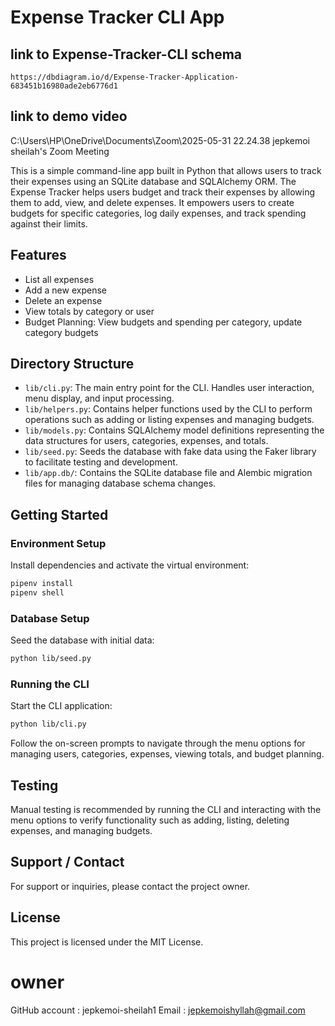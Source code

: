 # Expense Tracker CLI App

## link to Expense-Tracker-CLI schema 
```
https://dbdiagram.io/d/Expense-Tracker-Application-683451b16980ade2eb6776d1

```
## link to demo video 

C:\Users\HP\OneDrive\Documents\Zoom\2025-05-31 22.24.38 jepkemoi sheilah's Zoom Meeting


This is a simple command-line app built in Python that allows users to track their expenses using an SQLite database and SQLAlchemy ORM. The Expense Tracker helps users budget and track their expenses by allowing them to add, view, and delete expenses. It empowers users to create budgets for specific categories, log daily expenses, and track spending against their limits.

## Features

- List all expenses
- Add a new expense
- Delete an expense
- View totals by category or user
- Budget Planning: View budgets and spending per category, update category budgets

## Directory Structure

- `lib/cli.py`: The main entry point for the CLI. Handles user interaction, menu display, and input processing.
- `lib/helpers.py`: Contains helper functions used by the CLI to perform operations such as adding or listing expenses and managing budgets.
- `lib/models.py`: Contains SQLAlchemy model definitions representing the data structures for users, categories, expenses, and totals.
- `lib/seed.py`: Seeds the database with fake data using the Faker library to facilitate testing and development.
- `lib/app.db/`: Contains the SQLite database file and Alembic migration files for managing database schema changes.

## Getting Started

### Environment Setup

Install dependencies and activate the virtual environment:

```bash
pipenv install
pipenv shell
```

### Database Setup

Seed the database with initial data:

```bash
python lib/seed.py
```

### Running the CLI

Start the CLI application:

```bash
python lib/cli.py
```

Follow the on-screen prompts to navigate through the menu options for managing users, categories, expenses, viewing totals, and budget planning.

## Testing

Manual testing is recommended by running the CLI and interacting with the menu options to verify functionality such as adding, listing, deleting expenses, and managing budgets.

## Support / Contact

For support or inquiries, please contact the project owner.

## License

This project is licensed under the MIT License.

# owner
GitHub account : jepkemoi-sheilah1
Email : jepkemoishyllah@gmail.com 



